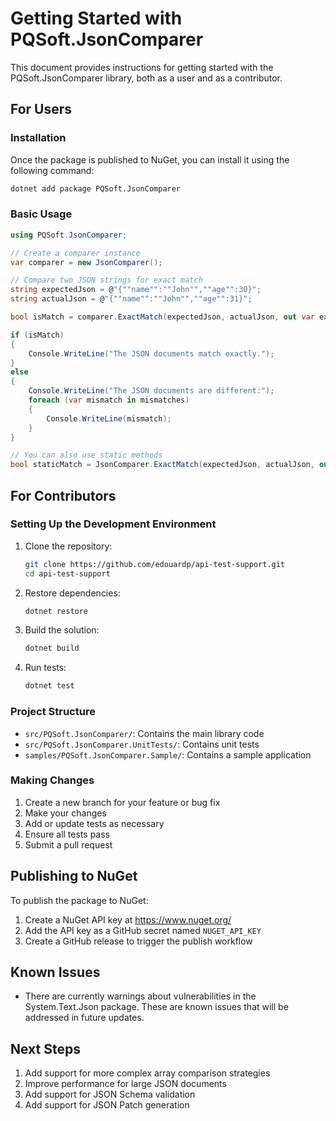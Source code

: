# Getting Started with PQSoft.JsonComparer

This document provides instructions for getting started with the
PQSoft.JsonComparer library, both as a user and as a contributor.

## For Users

### Installation

Once the package is published to NuGet, you can install it using the following
command:

```bash
dotnet add package PQSoft.JsonComparer
```

### Basic Usage

```csharp
using PQSoft.JsonComparer;

// Create a comparer instance
var comparer = new JsonComparer();

// Compare two JSON strings for exact match
string expectedJson = @"{""name"":""John"",""age"":30}";
string actualJson = @"{""name"":""John"",""age"":31}";

bool isMatch = comparer.ExactMatch(expectedJson, actualJson, out var extractedValues, out var mismatches);

if (isMatch)
{
    Console.WriteLine("The JSON documents match exactly.");
}
else
{
    Console.WriteLine("The JSON documents are different:");
    foreach (var mismatch in mismatches)
    {
        Console.WriteLine(mismatch);
    }
}

// You can also use static methods
bool staticMatch = JsonComparer.ExactMatch(expectedJson, actualJson, out var values, out var errors);
```

## For Contributors

### Setting Up the Development Environment

1. Clone the repository:

    ```bash
    git clone https://github.com/edouardp/api-test-support.git
    cd api-test-support
    ```

2. Restore dependencies:

    ```bash
    dotnet restore
    ```

3. Build the solution:

    ```bash
    dotnet build
    ```

4. Run tests:

    ```bash
    dotnet test
    ```

### Project Structure

- `src/PQSoft.JsonComparer/`: Contains the main library code
- `src/PQSoft.JsonComparer.UnitTests/`: Contains unit tests
- `samples/PQSoft.JsonComparer.Sample/`: Contains a sample application

### Making Changes

1. Create a new branch for your feature or bug fix
2. Make your changes
3. Add or update tests as necessary
4. Ensure all tests pass
5. Submit a pull request

## Publishing to NuGet

To publish the package to NuGet:

1. Create a NuGet API key at <https://www.nuget.org/>
2. Add the API key as a GitHub secret named `NUGET_API_KEY`
3. Create a GitHub release to trigger the publish workflow

## Known Issues

- There are currently warnings about vulnerabilities in the System.Text.Json
  package. These are known issues that will be addressed in future updates.

## Next Steps

1. Add support for more complex array comparison strategies
2. Improve performance for large JSON documents
3. Add support for JSON Schema validation
4. Add support for JSON Patch generation
